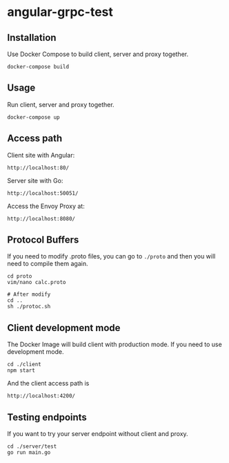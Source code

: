 # angular-grpc-test

## Installation

Use Docker Compose to build client, server and proxy together.

    docker-compose build

## Usage

Run client, server and proxy together.

    docker-compose up
    
## Access path

Client site with Angular:

    http://localhost:80/

Server site with Go:

    http://localhost:50051/

Access the Envoy Proxy at:

    http://localhost:8080/

## Protocol Buffers

If you need to modify .proto files, you can go to `./proto` and then you will need to compile them again.

    cd proto
    vim/nano calc.proto
    
    # After modify
    cd ..
    sh ./protoc.sh
    
## Client development mode

The Docker Image will build client with production mode. If you need to use development mode.

    cd ./client
    npm start
    
And the client access path is

    http://localhost:4200/

## Testing endpoints

If you want to try your server endpoint without client and proxy.

    cd ./server/test
    go run main.go